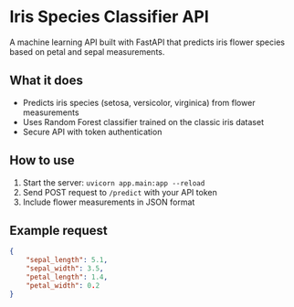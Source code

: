 # Iris Species Classifier API

A machine learning API built with FastAPI that predicts iris flower species based on petal and sepal measurements.

## What it does
- Predicts iris species (setosa, versicolor, virginica) from flower measurements
- Uses Random Forest classifier trained on the classic iris dataset
- Secure API with token authentication

## How to use
1. Start the server: `uvicorn app.main:app --reload`
2. Send POST request to `/predict` with your API token
3. Include flower measurements in JSON format

## Example request
```json
{
    "sepal_length": 5.1,
    "sepal_width": 3.5,
    "petal_length": 1.4,
    "petal_width": 0.2
}